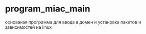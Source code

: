 # program_miac_main
основаная программа для ввода в домен и установка пакетов и зависимостей на linux
